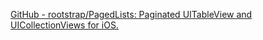 
[GitHub - rootstrap/PagedLists: Paginated UITableView and UICollectionViews for iOS.](https://github.com/rootstrap/PagedLists)
